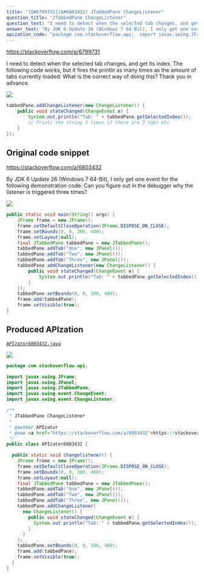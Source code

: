 ```yaml
---
title: "[Q#6799731][A#6803432] JTabbedPane ChangeListener"
question_title: "JTabbedPane ChangeListener"
question_text: "I need to detect when the selected tab changes, and get its index. The following code works, but it fires the println as many times as the amount of tabs currently loaded: What is the correct way of doing this? Thank you in advance."
answer_text: "By JDK 6 Update 26 (Windows 7 64-Bit), I only get one event for the following demonstration code: Can you figure out in the debugger why the listener is triggered three times?"
apization_code: "package com.stackoverflow.api;  import javax.swing.JFrame; import javax.swing.JPanel; import javax.swing.JTabbedPane; import javax.swing.event.ChangeEvent; import javax.swing.event.ChangeListener;  /**  * JTabbedPane ChangeListener  *  * @author APIzator  * @see <a href=\"https://stackoverflow.com/a/6803432\">https://stackoverflow.com/a/6803432</a>  */ public class APIzator6803432 {    public static void changelistener() {     JFrame frame = new JFrame();     frame.setDefaultCloseOperation(JFrame.DISPOSE_ON_CLOSE);     frame.setBounds(0, 0, 300, 400);     frame.setLayout(null);     final JTabbedPane tabbedPane = new JTabbedPane();     tabbedPane.addTab(\"One\", new JPanel());     tabbedPane.addTab(\"Two\", new JPanel());     tabbedPane.addTab(\"Three\", new JPanel());     tabbedPane.addChangeListener(       new ChangeListener() {         public void stateChanged(ChangeEvent e) {           System.out.println(\"Tab: \" + tabbedPane.getSelectedIndex());         }       }     );     tabbedPane.setBounds(0, 0, 300, 400);     frame.add(tabbedPane);     frame.setVisible(true);   } }"
---
```


https://stackoverflow.com/q/6799731

I need to detect when the selected tab changes, and get its index.
The following code works, but it fires the println as many times as the amount of tabs currently loaded:
What is the correct way of doing this? Thank you in advance.


<div class="code-logo"><img src="/stackoverflow.png" /></div>

```java
tabbedPane.addChangeListener(new ChangeListener() {
    public void stateChanged(ChangeEvent e) {
        System.out.println("Tab: " + tabbedPane.getSelectedIndex());
        // Prints the string 3 times if there are 3 tabs etc
    }
});
```


## Original code snippet

https://stackoverflow.com/a/6803432

By JDK 6 Update 26 (Windows 7 64-Bit), I only get one event for the following demonstration code:
Can you figure out in the debugger why the listener is triggered three times?

<div class="code-logo"><img src="/stackoverflow.png" /></div>

```java
public static void main(String[] args) {
    JFrame frame = new JFrame();
    frame.setDefaultCloseOperation(JFrame.DISPOSE_ON_CLOSE);
    frame.setBounds(0, 0, 300, 400);
    frame.setLayout(null);
    final JTabbedPane tabbedPane = new JTabbedPane();
    tabbedPane.addTab("One", new JPanel());
    tabbedPane.addTab("Two", new JPanel());
    tabbedPane.addTab("Three", new JPanel());
    tabbedPane.addChangeListener(new ChangeListener() {
        public void stateChanged(ChangeEvent e) {
            System.out.println("Tab: " + tabbedPane.getSelectedIndex());
        }
    });
    tabbedPane.setBounds(0, 0, 300, 400);
    frame.add(tabbedPane);
    frame.setVisible(true);
}
```

## Produced APIzation

[`APIzator6803432.java`](https://github.com/pasqualesalza/apization-temp-data/raw/master/search/APIzator6803432.java)

<div class="code-logo"><img src="/apizator.png" /></div>

```java
package com.stackoverflow.api;

import javax.swing.JFrame;
import javax.swing.JPanel;
import javax.swing.JTabbedPane;
import javax.swing.event.ChangeEvent;
import javax.swing.event.ChangeListener;

/**
 * JTabbedPane ChangeListener
 *
 * @author APIzator
 * @see <a href="https://stackoverflow.com/a/6803432">https://stackoverflow.com/a/6803432</a>
 */
public class APIzator6803432 {

  public static void changelistener() {
    JFrame frame = new JFrame();
    frame.setDefaultCloseOperation(JFrame.DISPOSE_ON_CLOSE);
    frame.setBounds(0, 0, 300, 400);
    frame.setLayout(null);
    final JTabbedPane tabbedPane = new JTabbedPane();
    tabbedPane.addTab("One", new JPanel());
    tabbedPane.addTab("Two", new JPanel());
    tabbedPane.addTab("Three", new JPanel());
    tabbedPane.addChangeListener(
      new ChangeListener() {
        public void stateChanged(ChangeEvent e) {
          System.out.println("Tab: " + tabbedPane.getSelectedIndex());
        }
      }
    );
    tabbedPane.setBounds(0, 0, 300, 400);
    frame.add(tabbedPane);
    frame.setVisible(true);
  }
}

```